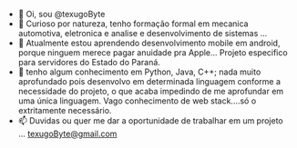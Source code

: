 - 👋 Oi, sou @texugoByte
- 👀 Curioso por natureza, tenho formação formal em mecanica automotiva, eletronica e analise e desenvolvimento de sistemas ...
- 🌱 Atualmente estou aprendendo desenvolvimento mobile em android, porque ninguem merece pagar anuidade pra Apple... Projeto especifico para servidores do Estado do Paraná.
- 💞️ tenho algum conhecimento em Python, Java, C++; nada muito aprofundado pois desenvolvo em determinada linguagem conforme a necessidade do projeto, o que acaba impedindo de me aprofundar em uma única linguagem. Vago conhecimento de web stack....só o extritamente necessário.
- 📫 Duvidas ou quer me dar a oportunidade de trabalhar em um projeto ... texugoByte@gmail.com

<!---
texugoByte/texugoByte is a ✨ special ✨ repository because its `README.md` (this file) appears on your GitHub profile.
You can click the Preview link to take a look at your changes.
--->
